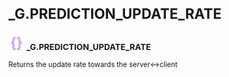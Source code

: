 # _G.PREDICTION_UPDATE_RATE

### <img src="../../.gitbook/assets/global.png" width="32" height="32" /> **_G**.PREDICTION_UPDATE_RATE
Returns the update rate towards the server<->client<br>
